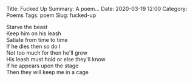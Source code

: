 Title: Fucked Up
Summary: A poem...
Date: 2020-03-19 12:00
Category: Poems
Tags: poem
Slug: fucked-up

Starve the beast  
Keep him on his leash  
Satiate from time to time  
If he dies then so do I  
Not too much for then he'll grow  
His leash must hold or else they'll know  
If he appears upon the stage  
Then they will keep me in a cage  
